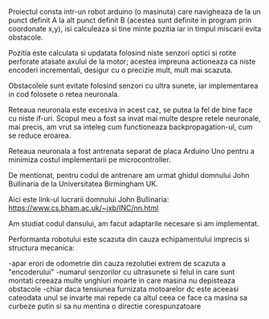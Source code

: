 Proiectul consta intr-un robot arduino (o masinuta) care navigheaza de la un punct definit A la alt punct definit B (acestea sunt definite in program prin coordonate x,y), isi calculeaza si tine minte pozitia iar in timpul miscarii evita obstacole.

Pozitia este calculata si updatata folosind niste senzori optici si rotite perforate atasate axului de la motor; acestea impreuna actioneaza ca niste encoderi incrementali, desigur cu o precizie mult, mult mai scazuta.

Obstacolele sunt evitate folosind senzori cu ultra sunete, iar implementarea in cod folosete o retea neuronala.

Reteaua neuronala este excesiva in acest caz, se putea la fel de bine face cu niste if-uri. Scopul meu a fost sa invat mai multe despre retele neuronale, mai precis, am vrut sa inteleg cum functioneaza backpropagation-ul, cum se reduce eroarea.

Reteaua neuronala a fost antrenata separat de placa Arduino Uno pentru a minimiza costul implementarii pe microcontroller.

De mentionat, pentru codul de antrenare am urmat ghidul domnului John Bullinaria de la Universitatea Birmingham UK.

Aici este link-ul lucrarii domnului John Bullinaria: https://www.cs.bham.ac.uk/~jxb/INC/nn.html

Am studiat codul dansului, am facut adaptarile necesare si am implementat.

Performanta robotului este scazuta din cauza echipamentului imprecis si structura mecanica: 

   -apar erori de odometrie din cauza rezolutiei extrem de scazuta a "encoderului"
   -numarul senzorilor cu ultrasunete si felul in care sunt montati creeaza multe unghiuri moarte in care masina nu depisteaza obstacole
   -chiar daca tensiunea furnizata motoarelor dc este aceeasi cateodata unul se invarte mai repede ca altul ceea ce face ca masina sa curbeze putin si sa nu mentina o directie corespunzatoare
                                              
